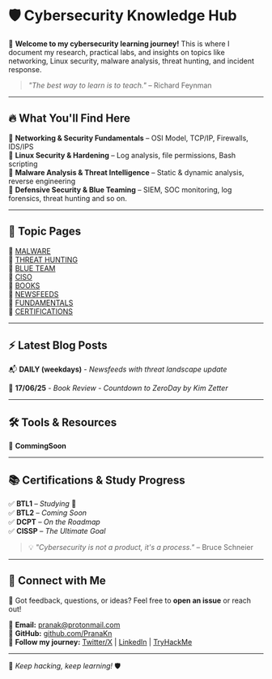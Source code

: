 # 🛡️ Cybersecurity Knowledge Hub  

🚀 **Welcome to my cybersecurity learning journey!** This is where I document my research, practical labs, and insights on topics like networking, Linux security, malware analysis, threat hunting, and incident response.  

> _"The best way to learn is to teach."_ – Richard Feynman  

---

## 🔥 **What You'll Find Here**
📌 **Networking & Security Fundamentals** – OSI Model, TCP/IP, Firewalls, IDS/IPS  
📌 **Linux Security & Hardening** – Log analysis, file permissions, Bash scripting  
📌 **Malware Analysis & Threat Intelligence** – Static & dynamic analysis, reverse engineering  
📌 **Defensive Security & Blue Teaming** – SIEM, SOC monitoring, log forensics, threat hunting and so on.

---

## 📄 **Topic Pages**
📓 [MALWARE](https://pranakn.github.io/post/malware/malware.html)  
📓 [THREAT HUNTING](https://pranakn.github.io/post/hunting/hunting.html)  
📓 [BLUE TEAM](https://pranakn.github.io/post/blueteam/blueteam.html)  
📓 [CISO](https://pranakn.github.io/post/ciso/ciso.html)  
📓 [BOOKS](https://pranakn.github.io/post/books/books.html)  
📓 [NEWSFEEDS](https://pranakn.github.io/post/news/news.html)  
📓 [FUNDAMENTALS](https://pranakn.github.io/post/fundamentals/fundamentals.html)  
📓 [CERTIFICATIONS](https://pranakn.github.io/post/certs/certs.html)

---

## ⚡ **Latest Blog Posts**
📬  **DAILY (weekdays)** - _Newsfeeds with threat landscape update_

:date: **17/06/25** - _Book Review - Countdown to ZeroDay by Kim Zetter_

---

## 🛠️ **Tools & Resources**
🔹 **CommingSoon** 

---

## 📚 **Certifications & Study Progress**
✅ **BTL1** – _Studying_ 🔄  
✅ **BTL2** – _Coming Soon_  
✅ **DCPT** – _On the Roadmap_  
✅ **CISSP** – _The Ultimate Goal_  

> 💡 _"Cybersecurity is not a product, it's a process."_ – Bruce Schneier  

---

## 📧 **Connect with Me**
💬 Got feedback, questions, or ideas? Feel free to **open an issue** or reach out!  

🔗 **Email:** [pranak@protonmail.com](mailto:pranak@protonmail.com)  
🔗 **GitHub:** [github.com/PranaKn](https://github.com/pranakn)  
🔗 **Follow my journey:** [Twitter/X](https://twitter.com/PranaK1) | [LinkedIn](https://linkedin.com/in/filipe-grahl ) | [TryHackMe](https://tryhackme.com/p/Prana)

---

🚀 _Keep hacking, keep learning!_ 🛡️  
